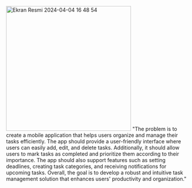 <img width="340" alt="Ekran Resmi 2024-04-04 16 48 54" src="https://github.com/mu-se373-210706047/ToDo/assets/162577957/f7302ccc-d790-4c26-89f2-a62bd0ca19c3">
"The problem is to create a mobile application that helps users organize and manage their tasks efficiently. The app should provide a user-friendly interface where users can easily add, edit, and delete tasks. Additionally, it should allow users to mark tasks as completed and prioritize them according to their importance. The app should also support features such as setting deadlines, creating task categories, and receiving notifications for upcoming tasks. Overall, the goal is to develop a robust and intuitive task management solution that enhances users' productivity and organization."
